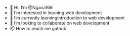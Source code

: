 - 👋 Hi, I’m @Ngaria168
- 👀 I’m interested in learning web development
- 🌱 I’m currently learningintroduction to web development
- 💞️ I’m looking to collaborate on web development
- 📫 How to reach me guthub

<!---
Ngaria168/Ngaria168 is a ✨ special ✨ repository because its `README.md` (this file) appears on your GitHub profile.
You can click the Preview link to take a look at your changes.
--->
